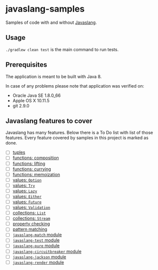 # javaslang-samples

Samples of code with and without [Javaslang]( http://www.javaslang.io/ ).

## Usage

`./gradlew clean test` is the main command to run tests.
 
## Prerequisites

The application is meant to be built with Java 8.

In case of any problems please note that application was verified on:

* Oracle Java SE 1.8.0_66
* Apple OS X 10.11.5
* git 2.9.0

## Javaslang features to cover

Javaslang has many features. Below there is a To Do list with list of
those features. Every feature covered by samples in this project
is marked as done.

- [ ] [tuples]( http://www.javaslang.io/javaslang-docs/#_tuples )
- [ ] [functions: composition]( http://www.javaslang.io/javaslang-docs/#_composition )
- [ ] [functions: lifting]( http://www.javaslang.io/javaslang-docs/#_lifting )
- [ ] [functions: currying]( http://www.javaslang.io/javaslang-docs/#_currying )
- [ ] [functions: memoization]( http://www.javaslang.io/javaslang-docs/#_memoization )
- [ ] [values: `Option`]( http://www.javaslang.io/javaslang-docs/#_option )
- [ ] [values: `Try`]( http://www.javaslang.io/javaslang-docs/#_try )
- [ ] [values: `Lazy`]( http://www.javaslang.io/javaslang-docs/#_lazy )
- [ ] [values: `Either`]( http://www.javaslang.io/javaslang-docs/#_either )
- [ ] [values: `Future`]( http://www.javaslang.io/javaslang-docs/#_future )
- [ ] [values: `Validation`]( http://www.javaslang.io/javaslang-docs/#_validation )
- [ ] [collections: `List`]( http://www.javaslang.io/javaslang-docs/#_list )
- [ ] [collections: `Stream`]( http://www.javaslang.io/javaslang-docs/#_stream )
- [ ] [property checking]( http://www.javaslang.io/javaslang-docs/#_property_checking )
- [ ] [pattern matching]( http://www.javaslang.io/javaslang-docs/#_pattern_matching )
- [ ] [`javaslang-match` module]( https://github.com/javaslang/javaslang ) 
- [ ] [`javaslang-test` module]( https://github.com/javaslang/javaslang ) 
- [ ] [`javaslang-pure` module]( https://github.com/javaslang/javaslang ) 
- [ ] [`javaslang-circuitbreaker` module]( https://github.com/javaslang/javaslang-circuitbreaker ) 
- [ ] [`javaslang-jackson` module]( https://github.com/javaslang/javaslang-jackson ) 
- [ ] [`javaslang-render` module]( https://github.com/javaslang/javaslang-render ) 
